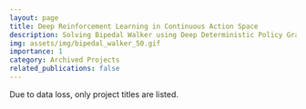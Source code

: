```yaml
---
layout: page
title: Deep Reinforcement Learning in Continuous Action Space
description: Solving Bipedal Walker using Deep Deterministic Policy Gradient
img: assets/img/bipedal_walker_50.gif
importance: 1
category: Archived Projects
related_publications: false
---
```


Due to data loss, only project titles are listed.
